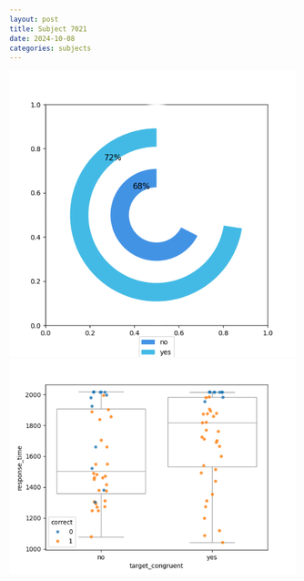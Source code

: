 ```yaml
---
layout: post
title: Subject 7021
date: 2024-10-08
categories: subjects
---
```


![](data/7021/run-6/7021_accuracy_target_congruence.png)
![](data/7021/run-6/7021_rt_congruence.png)

